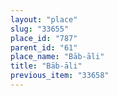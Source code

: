 ```yaml
---
layout: "place"
slug: "33655"
place_id: "787"
parent_id: "61"
place_name: "Bāb-āli"
title: "Bāb-āli"
previous_item: "33658"
---
```

